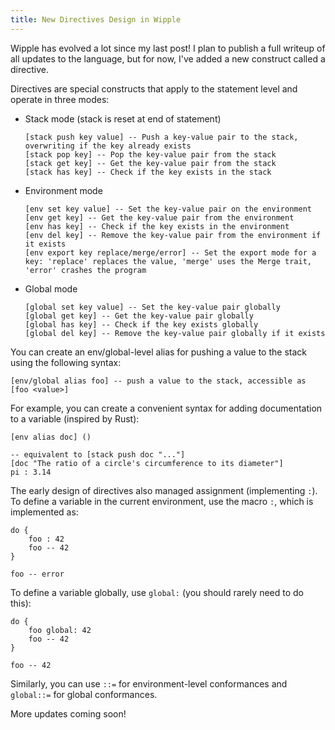```yaml
---
title: New Directives Design in Wipple
---
```


Wipple has evolved a lot since my last post! I plan to publish a full writeup of all updates to the language, but for now, I've added a new construct called a directive.

Directives are special constructs that apply to the statement level and operate in three modes:

-   Stack mode (stack is reset at end of statement)

    ```wipple
    [stack push key value] -- Push a key-value pair to the stack, overwriting if the key already exists
    [stack pop key] -- Pop the key-value pair from the stack
    [stack get key] -- Get the key-value pair from the stack
    [stack has key] -- Check if the key exists in the stack
    ```

-   Environment mode

    ```wipple
    [env set key value] -- Set the key-value pair on the environment
    [env get key] -- Get the key-value pair from the environment
    [env has key] -- Check if the key exists in the environment
    [env del key] -- Remove the key-value pair from the environment if it exists
    [env export key replace/merge/error] -- Set the export mode for a key: 'replace' replaces the value, 'merge' uses the Merge trait, 'error' crashes the program
    ```

-   Global mode

    ```wipple
    [global set key value] -- Set the key-value pair globally
    [global get key] -- Get the key-value pair globally
    [global has key] -- Check if the key exists globally
    [global del key] -- Remove the key-value pair globally if it exists
    ```

You can create an env/global-level alias for pushing a value to the stack using the following syntax:

```wipple
[env/global alias foo] -- push a value to the stack, accessible as [foo <value>]
```

For example, you can create a convenient syntax for adding documentation to a variable (inspired by Rust):

```wipple
[env alias doc] ()

-- equivalent to [stack push doc "..."]
[doc "The ratio of a circle's circumference to its diameter"]
pi : 3.14
```

The early design of directives also managed assignment (implementing `:`). To define a variable in the current environment, use the macro `:`, which is implemented as:

```wipple
do {
    foo : 42
    foo -- 42
}

foo -- error
```

To define a variable globally, use `global:` (you should rarely need to do this):

```wipple
do {
    foo global: 42
    foo -- 42
}

foo -- 42
```

Similarly, you can use `::=` for environment-level conformances and `global::=` for global conformances.

More updates coming soon!
